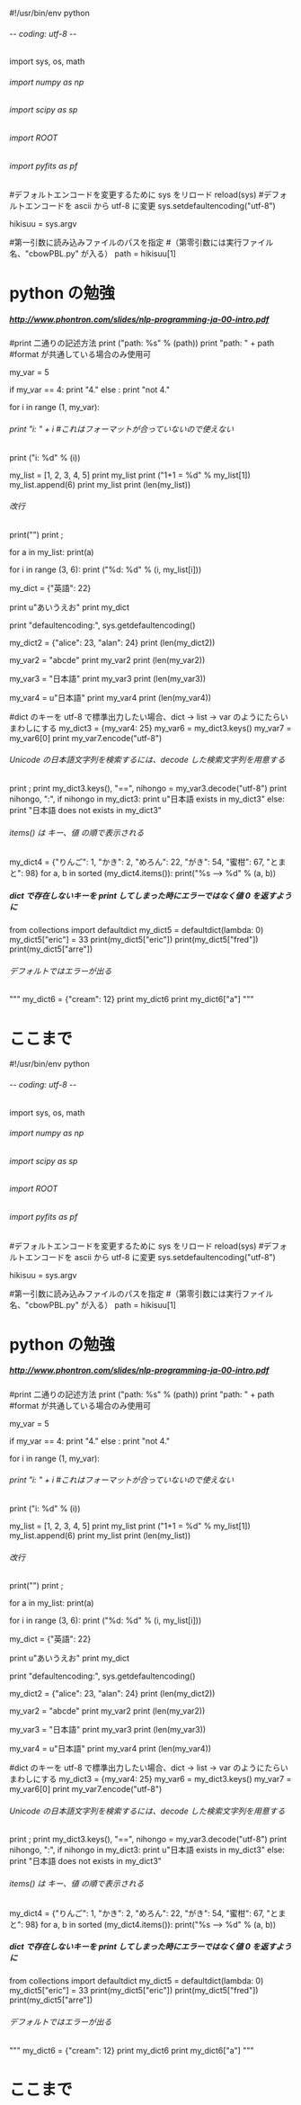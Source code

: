 #!/usr/bin/env python
###### -*- coding: utf-8 -*-

import sys, os, math
###### import numpy as np
###### import scipy as sp
###### import ROOT
###### import pyfits as pf

#デフォルトエンコードを変更するために sys をリロード
reload(sys)
#デフォルトエンコードを ascii から utf-8 に変更
sys.setdefaultencoding("utf-8")

hikisuu = sys.argv

#第一引数に読み込みファイルのパスを指定
#（第零引数には実行ファイル名、"cbowPBL.py" が入る）
path = hikisuu[1]

# python の勉強
##### http://www.phontron.com/slides/nlp-programming-ja-00-intro.pdf

#print 二通りの記述方法
print ("path: %s" % (path))
print "path: " + path #format が共通している場合のみ使用可

my_var = 5

if my_var == 4:
print "4."
else :
print "not 4."

for i in range (1, my_var):
###### print "i: " + i #これはフォーマットが合っていないので使えない
print ("i: %d" % (i))

my_list = [1, 2, 3, 4, 5]
print my_list
print ("1+1 = %d" % my_list[1])
my_list.append(6)
print my_list
print (len(my_list))

###### 改行
print("")
print ;

for a in my_list:
print(a)

for i in range (3, 6):
print ("%d: %d" % (i, my_list[i]))

my_dict = {"英語": 22}

print u"あいうえお"
print my_dict

print "defaultencoding:", sys.getdefaultencoding()

my_dict2 = {"alice": 23, "alan": 24}
print (len(my_dict2))

my_var2 = "abcde"
print my_var2
print (len(my_var2))

my_var3 = "日本語"
print my_var3
print (len(my_var3))

my_var4 = u"日本語"
print my_var4
print (len(my_var4))

#dict のキーを utf-8 で標準出力したい場合、dict -> list -> var のようにたらいまわしにする
my_dict3 = {my_var4: 25}
my_var6 = my_dict3.keys()
my_var7 = my_var6[0]
print my_var7.encode("utf-8")


###### Unicode の日本語文字列を検索するには、decode した検索文字列を用意する
print ;
print my_dict3.keys(), "==",
nihongo = my_var3.decode("utf-8")
print nihongo, ":",
if nihongo in my_dict3:
print u"日本語 exists in my_dict3"
else:
print "日本語 does not exists in my_dict3"


###### items() は キー、値 の順で表示される
my_dict4 = {"りんご": 1, "かき": 2, "めろん": 22, "がき": 54, "蜜柑": 67, "とまと": 98}
for a, b in sorted (my_dict4.items()):
print("%s --> %d" % (a, b))

##### dict で存在しないキーを print してしまった時にエラーではなく値 0 を返すように
from collections import defaultdict
my_dict5 = defaultdict(lambda: 0)
my_dict5["eric"] = 33
print(my_dict5["eric"])
print(my_dict5["fred"])
print(my_dict5["arre"])
###### デフォルトではエラーが出る
"""
my_dict6 = {"cream": 12}
print my_dict6
print my_dict6["a"]
"""

# ここまで
#!/usr/bin/env python
###### -*- coding: utf-8 -*-

import sys, os, math
###### import numpy as np
###### import scipy as sp
###### import ROOT
###### import pyfits as pf

#デフォルトエンコードを変更するために sys をリロード
reload(sys)
#デフォルトエンコードを ascii から utf-8 に変更
sys.setdefaultencoding("utf-8")

hikisuu = sys.argv

#第一引数に読み込みファイルのパスを指定
#（第零引数には実行ファイル名、"cbowPBL.py" が入る）
path = hikisuu[1]

# python の勉強
##### http://www.phontron.com/slides/nlp-programming-ja-00-intro.pdf

#print 二通りの記述方法
print ("path: %s" % (path))
print "path: " + path #format が共通している場合のみ使用可

my_var = 5

if my_var == 4:
print "4."
else :
print "not 4."

for i in range (1, my_var):
###### print "i: " + i #これはフォーマットが合っていないので使えない
print ("i: %d" % (i))

my_list = [1, 2, 3, 4, 5]
print my_list
print ("1+1 = %d" % my_list[1])
my_list.append(6)
print my_list
print (len(my_list))

###### 改行
print("")
print ;

for a in my_list:
print(a)

for i in range (3, 6):
print ("%d: %d" % (i, my_list[i]))

my_dict = {"英語": 22}

print u"あいうえお"
print my_dict

print "defaultencoding:", sys.getdefaultencoding()

my_dict2 = {"alice": 23, "alan": 24}
print (len(my_dict2))

my_var2 = "abcde"
print my_var2
print (len(my_var2))

my_var3 = "日本語"
print my_var3
print (len(my_var3))

my_var4 = u"日本語"
print my_var4
print (len(my_var4))

#dict のキーを utf-8 で標準出力したい場合、dict -> list -> var のようにたらいまわしにする
my_dict3 = {my_var4: 25}
my_var6 = my_dict3.keys()
my_var7 = my_var6[0]
print my_var7.encode("utf-8")


###### Unicode の日本語文字列を検索するには、decode した検索文字列を用意する
print ;
print my_dict3.keys(), "==",
nihongo = my_var3.decode("utf-8")
print nihongo, ":",
if nihongo in my_dict3:
print u"日本語 exists in my_dict3"
else:
print "日本語 does not exists in my_dict3"


###### items() は キー、値 の順で表示される
my_dict4 = {"りんご": 1, "かき": 2, "めろん": 22, "がき": 54, "蜜柑": 67, "とまと": 98}
for a, b in sorted (my_dict4.items()):
print("%s --> %d" % (a, b))

##### dict で存在しないキーを print してしまった時にエラーではなく値 0 を返すように
from collections import defaultdict
my_dict5 = defaultdict(lambda: 0)
my_dict5["eric"] = 33
print(my_dict5["eric"])
print(my_dict5["fred"])
print(my_dict5["arre"])
###### デフォルトではエラーが出る
"""
my_dict6 = {"cream": 12}
print my_dict6
print my_dict6["a"]
"""

# ここまで
